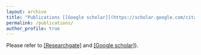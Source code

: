```yaml
---
layout: archive
title: "Publications [[Google scholar]](https://scholar.google.com/citations?user=iQQOZUoAAAAJ&hl=en)), [[DBLP]](https://dblp.org/pid/125/2215.html), [[Semantic Scholar]](https://www.semanticscholar.org/author/2142961304)"
permalink: /publications/
author_profile: true
---
```



Please refer to [[Researchgate]](https://www.researchgate.net/profile/Jiahong-Li-7) and [[Google scholar]](https://scholar.google.com/citations?user=iQQOZUoAAAAJ&hl=en)).

